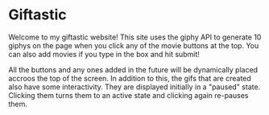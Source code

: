 # Giftastic

Welcome to my giftastic website! This site uses the giphy API to generate 10 giphys on the page when you click any of the movie buttons at the top. You can also add movies if you type in the box and hit submit!

All the buttons and any ones added in the future will be dynamically placed accroos the top of the screen. In addition to this, the gifs that are created also have some interactivity. They are displayed initially in a "paused" state. Clicking them turns them to an active state and clicking again re-pauses them. 